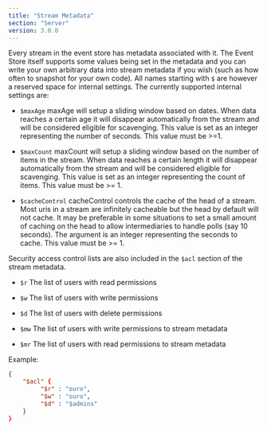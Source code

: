 ```yaml
---
title: "Stream Metadata"
section: "Server"
version: 3.0.0
---
```


Every stream in the event store has metadata associated with it. The Event Store itself supports some values being set in the metadata and you can write your own arbitrary data into stream metadata if you wish (such as how often to snapshot for your own code). All names starting with `$` are however a reserved space for internal settings. The currently supported internal settings are:

* `$maxAge` maxAge will setup a sliding window based on dates. When data reaches a certain age it will disappear automatically from the stream and will be considered eligible for scavenging. This value is set as an integer representing the number of seconds. This value must be >=1.

* `$maxCount` maxCount will setup a sliding window based on the number of items in the stream. When data reaches a certain length it will disappear automatically from the stream and will be considered eligible for scavenging. This value is set as an integer representing the count of items. This value must be >= 1.

* `$cacheControl` cacheControl controls the cache of the head of a stream. Most uris in a stream are infinitely cacheable but the head by default will not cache. It may be preferable in some situations to set a small amount of caching on the head to allow intermediaries to handle polls (say 10 seconds). The argument is an integer representing the seconds to cache. This value must be >= 1.

Security access control lists are also included in the `$acl` section of the stream metadata.

* `$r` The list of users with read permissions

* `$w` The list of users with write permissions

* `$d` The list of users with delete permissions

* `$mw` The list of users with write permissions to stream metadata

* `$mr` The list of users with read permissions to stream metadata

Example:

```json
{
    "$acl" {
         "$r" : "ouro",
         "$w" : "ouro",
         "$d" : "$admins"
    }
}
```